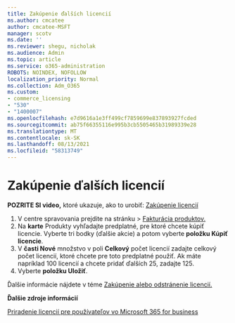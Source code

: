 ```yaml
---
title: Zakúpenie ďalších licencií
ms.author: cmcatee
author: cmcatee-MSFT
manager: scotv
ms.date: ''
ms.reviewer: shegu, nicholak
ms.audience: Admin
ms.topic: article
ms.service: o365-administration
ROBOTS: NOINDEX, NOFOLLOW
localization_priority: Normal
ms.collection: Adm_O365
ms.custom:
- commerce_licensing
- "530"
- "1400007"
ms.openlocfilehash: e7d9616a1e3ff499cf7859699e837893927fcded
ms.sourcegitcommit: ab75f66355116e995b3cb5505465b31989339e28
ms.translationtype: MT
ms.contentlocale: sk-SK
ms.lasthandoff: 08/13/2021
ms.locfileid: "58313749"
---
```

# <a name="buy-additional-licenses"></a>Zakúpenie ďalších licencií

**POZRITE SI video,** ktoré ukazuje, ako to urobiť: [Zakúpenie licencií](https://go.microsoft.com/fwlink/p/?linkid=2154857)

1. V centre spravovania prejdite na stránku  >  [Fakturácia produktov.](https://go.microsoft.com/fwlink/p/?linkid=842054)
2. Na **karte** Produkty vyhľadajte predplatné, pre ktoré chcete kúpiť licencie. Vyberte tri bodky (ďalšie akcie) a potom vyberte **položku Kúpiť licencie**.
3. V **časti Nové** množstvo v poli **Celkový** počet licencií zadajte celkový počet licencií, ktoré chcete pre toto predplatné použiť. Ak máte napríklad 100 licencií a chcete pridať ďalších 25, zadajte 125.
4. Vyberte **položku Uložiť**.

Ďalšie informácie nájdete v téme [Zakúpenie alebo odstránenie licencií.](https://docs.microsoft.com/microsoft-365/commerce/licenses/buy-licenses)

**Ďalšie zdroje informácií**

[Priradenie licencií pre používateľov vo Microsoft 365 for business](https://docs.microsoft.com/microsoft-365/admin/manage/assign-licenses-to-users)